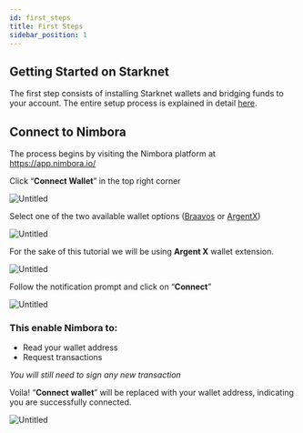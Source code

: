 ```yaml
---
id: first_steps
title: First Steps
sidebar_position: 1
---
```


## Getting Started on Starknet

The first step consists of installing Starknet wallets and bridging funds to your account. The entire setup process is explained in detail [here](https://www.starknet.io/en/content/getting-started-using-starknet-setting-up-a-starknet-wallet).


## Connect to Nimbora

The process begins by visiting the Nimbora platform at https://app.nimbora.io/

Click “**Connect Wallet**” in the top right corner 

![Untitled](https://i.imgur.com/SaXJ9qq.png) 

Select one of the two available wallet options ([Braavos](https://braavos.app/) or [ArgentX](https://argent.xyz/)) 

![Untitled](https://i.imgur.com/pwjsKxV.png)

For the sake of this tutorial we will be using **Argent X** wallet extension. 

![Untitled](https://i.imgur.com/517pTc6.png)

Follow the notification prompt and click on “**Connect**” 

![Untitled](https://i.imgur.com/pnBwOEo.png)

### This enable Nimbora to:

- Read your wallet address
- Request transactions

*You will still need to sign any new transaction*

Voila! “**Connect wallet**”  will be replaced with your wallet address, indicating you are successfully connected. 

![Untitled](https://i.imgur.com/31dDkrK.png)

